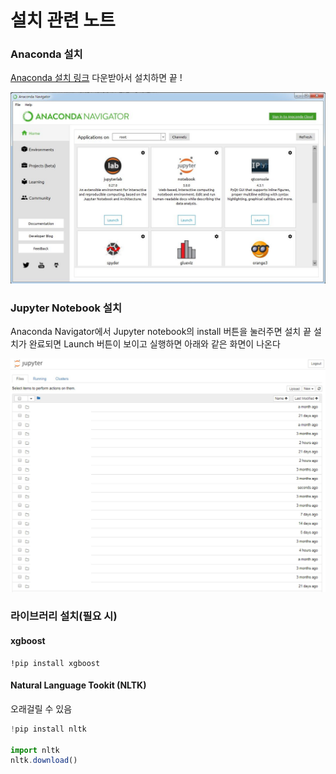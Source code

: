 # 설치 관련 노트

### Anaconda 설치

[Anaconda 설치 링크](https://www.anaconda.com/download/) 다운받아서 설치하면 끝 !

![Anaconda Default Image](images/anaconda_default.jpg)

### Jupyter Notebook 설치
Anaconda Navigator에서 Jupyter notebook의 install 버튼을 눌러주면 설치 끝
설치가 완료되면 Launch 버튼이 보이고 실행하면 아래와 같은 화면이 나온다

![Jupyter Notebook Excute Image](images/jupyter_default.jpg)

### 라이브러리 설치(필요 시)

#### xgboost

```
!pip install xgboost
```

#### Natural Language Tookit (NLTK)

오래걸릴 수 있음
```javascript
!pip install nltk

import nltk
nltk.download()
```